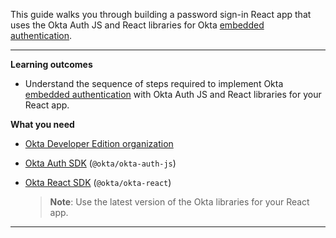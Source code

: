 This guide walks you through building a password sign-in React app that uses the Okta Auth JS and React libraries for Okta [embedded authentication](/docs/concepts/redirect-vs-embedded/#embedded-authentication).

---

**Learning outcomes**

* Understand the sequence of steps required to implement Okta [embedded authentication](/docs/concepts/redirect-vs-embedded/#embedded-authentication) with Okta Auth JS and React libraries for your React app.

**What you need**

* [Okta Developer Edition organization](https://developer.okta.com/signup/oie-preview.html)
* [Okta Auth SDK](https://github.com/okta/okta-auth-js) (`@okta/okta-auth-js`)
* [Okta React SDK](https://github.com/okta/okta-react) (`@okta/okta-react`)

    > **Note**: Use the latest version of the Okta libraries for your React app.

---
